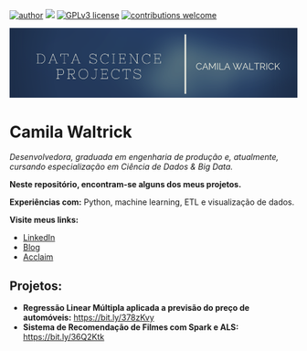 [![author](https://img.shields.io/badge/author-cwaltrick-red.svg)](https://www.linkedin.com/in/camilawaltrick) [![](https://img.shields.io/badge/python-3.7+-blue.svg)](https://www.python.org/downloads/release/python-365/) [![GPLv3 license](https://img.shields.io/badge/License-GPLv3-blue.svg)](http://perso.crans.org/besson/LICENSE.html) [![contributions welcome](https://img.shields.io/badge/contributions-welcome-brightgreen.svg?style=flat)](https://github.com/carlosfab/data_science/issues)

<p align="center">
  <img src="banner.png" >
</p>

# Camila Waltrick
*Desenvolvedora, graduada em engenharia de produção e, atualmente, cursando especialização em Ciência de Dados & Big Data.*

**Neste repositório, encontram-se alguns dos meus projetos.** 

**Experiências com:** Python, machine learning, ETL e visualização de dados.

**Visite meus links:**
* [LinkedIn](https://www.linkedin.com/in/camilawaltrick)
* [Blog](https://www.medium.com/camilawaltrick)
* [Acclaim](https://www.youracclaim.com/users/camila-waltrick/badges)


## Projetos:

* **Regressão Linear Múltipla aplicada a previsão do preço de automóveis:** https://bit.ly/378zKvy
* **Sistema de Recomendação de Filmes com Spark e ALS:** https://bit.ly/36Q2Ktk



